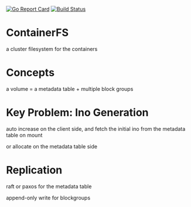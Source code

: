 [![Go Report Card](https://goreportcard.com/badge/github.com/ipdcode/containerfs)](https://goreportcard.com/report/github.com/ipdcode/containerfs)
[![Build Status](https://travis-ci.org/ipdcode/containerfs.svg?branch=master)](https://travis-ci.org/ipdcode/containerfs)
# ContainerFS
a cluster filesystem for the containers

# Concepts

a volume = a metadata table + multiple block groups

# Key Problem: Ino Generation

auto increase on the client side, and fetch the initial ino from the metadata table on mount

or allocate on the metadata table side

# Replication

raft or paxos for the metadata table

append-only write for blockgroups


